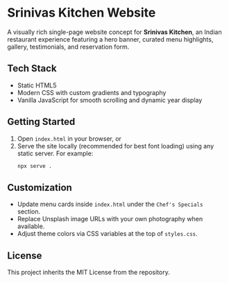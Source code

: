 # Srinivas Kitchen Website

A visually rich single-page website concept for **Srinivas Kitchen**, an Indian restaurant experience featuring a hero banner, curated menu highlights, gallery, testimonials, and reservation form.

## Tech Stack
- Static HTML5
- Modern CSS with custom gradients and typography
- Vanilla JavaScript for smooth scrolling and dynamic year display

## Getting Started
1. Open `index.html` in your browser, or
2. Serve the site locally (recommended for best font loading) using any static server. For example:
   ```bash
   npx serve .
   ```

## Customization
- Update menu cards inside `index.html` under the `Chef's Specials` section.
- Replace Unsplash image URLs with your own photography when available.
- Adjust theme colors via CSS variables at the top of `styles.css`.

## License
This project inherits the MIT License from the repository.
